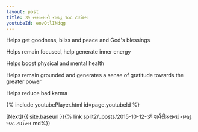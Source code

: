 ```yaml
---
layout: post
title: ૐ સમાત્માને નમહ ૧૦૮ ટાઈમ્સ
youtubeId: eovQtlINdqg
---
```

 
 
Helps get goodness, bliss and peace and God's blessings
 
Helps remain focused, help generate inner energy 
 
Helps boost physical and mental health 
 
Helps remain grounded and generates a sense of gratitude towards the greater power 
 
Helps reduce bad karma
 
 
 
 


{% include youtubePlayer.html id=page.youtubeId %}
 
[Next]({{ site.baseurl }}{% link  split2/_posts/2015-10-12-ૐ શર્વરીકરાયાં નમહ ૧૦૮ ટાઈમ્સ.md%})
 
